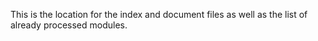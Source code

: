 This is the location for the index and document files as well as the list of already processed modules.
